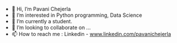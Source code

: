 - 👋 Hi, I’m Pavani Chejerla
- 👀 I’m interested in Python programming, Data Science
- 🌱 I’m currently a student.
- 💞️ I’m looking to collaborate on ...
- 📫 How to reach me : Linkedin - www.linkedin.com/pavanichejerla

<!---
askmadonna/askmadonna is a ✨ special ✨ repository because its `README.md` (this file) appears on your GitHub profile.
You can click the Preview link to take a look at your changes.
--->
